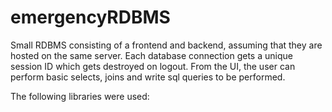 # emergencyRDBMS
 
Small RDBMS consisting of a frontend and backend, assuming that they are hosted on the same server.
Each database connection gets a unique session ID which gets destroyed on logout. 
From the UI, the user can perform basic selects, joins and write sql queries to be performed.

The following libraries were used:

